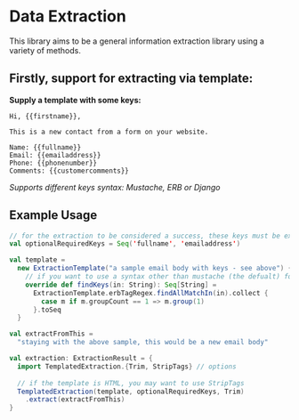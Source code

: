 # Data Extraction
This library aims to be a general information extraction library using a variety of methods.

## Firstly, support for extracting via template:
**Supply a template with some keys:**
```
Hi, {{firstname}},

This is a new contact from a form on your website.

Name: {{fullname}}  
Email: {{emailaddress}}  
Phone: {{phonenumber}}  
Comments: {{customercomments}}
```

*Supports different keys syntax: Mustache, ERB or Django*

## Example Usage
```scala
// for the extraction to be considered a success, these keys must be extracted
val optionalRequiredKeys = Seq('fullname', 'emailaddress')

val template =
  new ExtractionTemplate("a sample email body with keys - see above") {
    // if you want to use a syntax other than mustache (the defualt) for keys, override the findKeys method
    override def findKeys(in: String): Seq[String] =
      ExtractionTemplate.erbTagRegex.findAllMatchIn(in).collect {
        case m if m.groupCount == 1 => m.group(1)
      }.toSeq
  }

val extractFromThis =
  "staying with the above sample, this would be a new email body"

val extraction: ExtractionResult = {
  import TemplatedExtraction.{Trim, StripTags} // options
  
  // if the template is HTML, you may want to use StripTags
  TemplatedExtraction(template, optionalRequiredKeys, Trim)
    .extract(extractFromThis)
}
```